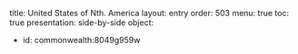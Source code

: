 title: United States of Nth. America
layout: entry
order: 503
menu: true
toc: true
presentation: side-by-side
object:
- id: commonwealth:8049g959w
